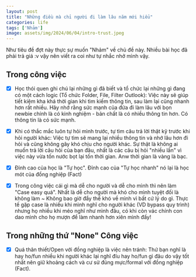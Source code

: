 ```yaml
---
layout: post
title: "Những điều mà chỉ người đi làm lâu năm mới hiểu"
categories: life
tags: ['Nhảm']
image: assets/img/2024/06/04/intro-trust.jpeg
---
```


Như tiêu đề đợt này thực sự muốn "Nhảm" về chủ đề này. Nhiều bài học đã phải trả giá :v vậy nên viết ra coi như tự nhắc nhở mình vậy.

## Trong công việc

- [x] Học thói quen ghi chú lại những gì đã biết và tổ chức lại những gì đang có một cách logic (Tổ chức Folder, File, Filter Outlook): Việc này sẽ giúp tiết kiệm kha khá thời gian khi tìm kiếm thông tin, sau làm lại cũng nhanh hơn rất nhiều. Hãy nhớ rằng sức mạnh của đứa đi làm lâu với bọn newbie chính là có kinh nghiệm - bản chất là có nhiều thông tin hơn. Có thông tin là có sức mạnh.

- [x] Khi có thắc mắc luôn tự hỏi mình trước, tự tìm câu trả lời thật kỹ trước khi hỏi người khác: Việc tự tìm sẽ mang lại nhiều thông tin và nhớ lâu hơn đi hỏi và cũng không gây khó chịu cho người khác. Sự thật là không ai muốn trả lời câu hỏi của bạn đâu, nhất là các câu bị hỏi "nhiều lần" vì việc này vừa tốn nước bọt lại tốn thời gian. Anw thời gian là vàng là bạc.

- [x] Đỉnh cao của học là "Tự học". Đỉnh cao của "Tự học nhanh" nó lại là học mót của đồng nghiệp (Fact)

- [x] Trong công việc cái gì mà dễ cho người và dễ cho mình thì nên làm "Case easy quá". Nhất là dễ cho người mà khó cho mình tuyệt đối là không làm ~ Không bao giờ đẩy thế khó về mình vì bất cứ lý do gì. Thực tế gặp case là nhiều khi mình nghĩ cho người khác (VD bypass quy trình) nhưng họ nhiều khi méo nghĩ như mình đâu, có khi còn vác chính con dao mình cho họ mượn để làm nhanh hơn xiên mình đấy!

## Trong những thứ "None" Công việc

- [x] Quá thân thiết/Open với đồng nghiệp là việc nên tránh: Thứ bạn nghĩ là hay ho/fun nhiều khi người khác lại nghĩ đíu hay ho/fun gì đâu do vậy tốt nhất nên giữ khoảng cách và cư sử đúng mực/formal với đồng nghiệp (Fact).



